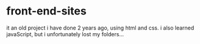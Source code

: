 # front-end-sites
it an old project i have done 2 years ago, using html and css. i also learned javaScript, but i unfortunately lost my folders...
